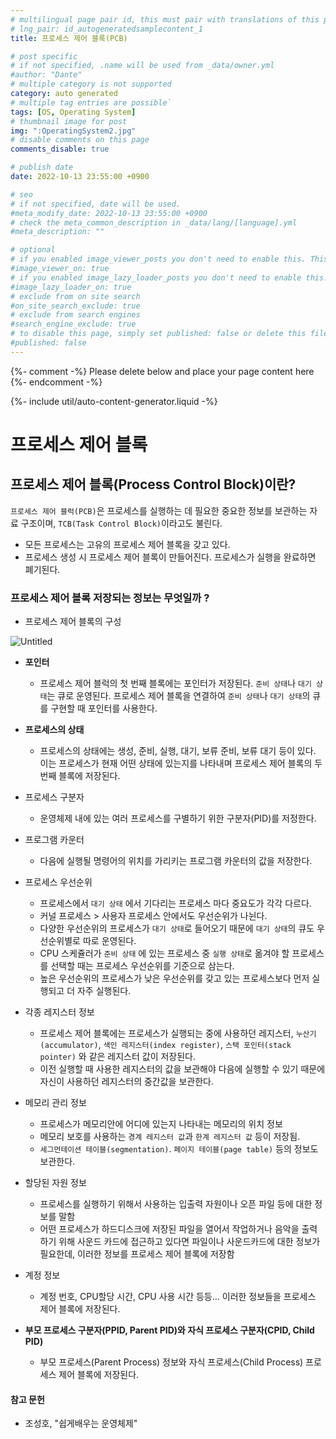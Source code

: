 ```yaml
---
# multilingual page pair id, this must pair with translations of this page. (This name must be unique)
# lng_pair: id_autogeneratedsamplecontent_1
title: 프로세스 제어 블록(PCB)

# post specific
# if not specified, .name will be used from _data/owner.yml
#author: "Dante"
# multiple category is not supported
category: auto generated
# multiple tag entries are possible`
tags: [OS, Operating System]
# thumbnail image for post
img: ":OperatingSystem2.jpg"
# disable comments on this page
comments_disable: true

# publish date
date: 2022-10-13 23:55:00 +0900

# seo
# if not specified, date will be used.
#meta_modify_date: 2022-10-13 23:55:00 +0900
# check the meta_common_description in _data/lang/[language].yml
#meta_description: ""

# optional
# if you enabled image_viewer_posts you don't need to enable this. This is only if image_viewer_posts = false
#image_viewer_on: true
# if you enabled image_lazy_loader_posts you don't need to enable this. This is only if image_lazy_loader_posts = false
#image_lazy_loader_on: true
# exclude from on site search
#on_site_search_exclude: true
# exclude from search engines
#search_engine_exclude: true
# to disable this page, simply set published: false or delete this file
#published: false
---
```

{%- comment -%} Please delete below and place your page content here {%- endcomment -%}

{%- include util/auto-content-generator.liquid -%}

<!-- outline-start -->

# 프로세스 제어 블록

## 프로세스 제어 블록(Process Control Block)이란?

`프로세스 제어 블럭(PCB)`은 프로세스를 실행하는 데 필요한 중요한 정보를 보관하는 자료 구조이며, `TCB(Task Control Block)`이라고도 불린다.

- 모든 프로세스는 고유의 프로세스 제어 블록을 갖고 있다.
- 프로세스 생성 시  프로세스 제어 블록이 만들어진다.  프로세스가 실행을 완료하면 폐기된다.

### 프로세스 제어 블록 저장되는 정보는 무엇일까 ?

- 프로세스 제어 블록의 구성

![Untitled](https://user-images.githubusercontent.com/56623911/195630556-93f98c1c-095b-4b82-a870-0c2a94213388.png)


- **포인터**
  - 프로세스 제어 블럭의  첫 번째 블록에는 포인터가 저장된다. `준비 상태`나 `대기 상태`는 큐로 운영된다. 프로세스 제어 블록을 연결하여 `준비 상태`나 `대기 상태`의 큐를 구현할 때 포인터를 사용한다.

- **프로세스의 상태**
  - 프로세스의 상태에는 생성, 준비, 실행, 대기, 보류 준비, 보류 대기 등이 있다. 이는 프로세스가 현재 어떤 상태에 있는지를 나타내며 프로세스 제어 블록의 두 번째 블록에 저장된다.

- 프로세스 구분자
  - 운영체제 내에 있는 여러 프로세스를 구별하기 위한 구분자(PID)를 저정한다.

- 프로그램 카운터
  - 다음에 실행될 명령어의 위치를 가리키는 프로그램 카운터의 값을 저장한다.

- 프로세스 우선순위
  - 프로세스에서 `대기 상태` 에서 기다리는 프로세스 마다 중요도가 각각 다르다.
  - 커널 프로세스  > 사용자 프로세스 안에서도 우선순위가 나뉜다.
  - 다양한 우선순위의 프로세스가 `대기 상태`로 들어오기 때문에 `대기 상태`의 큐도 우선순위별로 따로 운영된다.
  - CPU 스케쥴러가 `준비 상태` 에 있는 프로세스 중 `실행 상태`로 옮겨야 할 프로세스를 선택할 때는 프로세스 우선순위를 기준으로 삼는다.
  - 높은 우선순위의 프로세스가 낮은 우선순위를 갖고 있는 프로세스보다 먼저 실행되고 더 자주 실행된다.

- 각종 레지스터 정보
  - 프로세스 제어 블록에는 프로세스가 실행되는 중에 사용하던 레지스터, `누산기(accumulator)`, `색인 레지스터(index register)`, `스택 포인터(stack pointer)` 와 같은 레지스터 값이 저장된다.
  - 이전 실행할 때 사용한 레지스터의 값을 보관해야 다음에 실행할 수 있기 때문에 자신이 사용하던 레지스터의 중간값을 보관한다.

- 메모리 관리 정보
  - 프로세스가 메모리안에 어디에 있는지 나타내는 메모리의 위치 정보
  - 메모리 보호를 사용하는 `경계 레지스터 값`과 `한계 레지스터 값` 등이 저장됨.
  - `세그먼테이션 테이블(segmentation)`. `페이지 테이블(page table)` 등의 정보도 보관한다.

- 할당된 자원 정보
  - 프로세스를 실행하기 위해서 사용하는 입출력 자원이나 오픈 파일 등에 대한 정보를 말함
  - 어떤 프로세스가 하드디스크에 저장된 파일을 열어서 작업하거나 음악을 출력하기 위해 사운드 카드에 접근하고 있다면 파일이나 사운드카드에 대한 정보가 필요한데, 이러한 정보를 프로세스 제어 블록에 저장함

- 계정 정보
  - 계정 번호, CPU할당 시간, CPU 사용 시간 등등… 이러한 정보들을 프로세스 제어 블록에 저장된다.

- **부모 프로세스 구분자(PPID, Parent PID)와 자식 프로세스 구분자(CPID, Child PID)**
  - 부모 프로세스(Parent Process) 정보와 자식 프로세스(Child Process) 프로세스 제어 블록에 저장된다.
#### 참고 문헌
- 조성호, "쉽게배우는 운영체제"

<!-- outline-end -->

